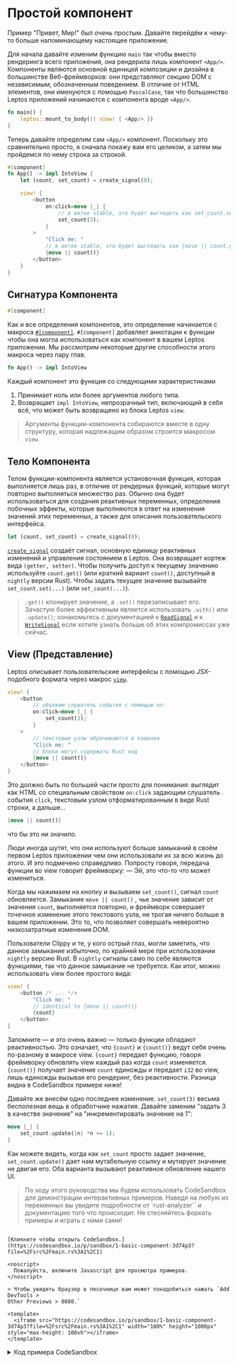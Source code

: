 # Простой компонент

Пример "Привет, Мир!" был _очень_ простым. Давайте перейдём к чему-то больше напоминающему настоящее приложение.

Для начала давайте изменим функцию `main` так чтобы вместо рендеринга всего приложения, она рендерила лишь
компонент `<App/>`.  Компоненты являются основной единицей композиции и дизайна в большинстве Веб-фреймворков: они 
представляют секцию DOM с независимым, обозначенным поведением. В отличие от HTML элементов, они именуются 
с помощью `PascalCase`, так что большинство Leptos приложений начинаются с компонента вроде `<App/>`.


```rust
fn main() {
    leptos::mount_to_body(|| view! { <App/> })
}
```

Теперь давайте определим сам  `<App/>` компонент. Поскольку это сравнительно просто, я сначала покажу вам его целиком,
а затем мы пройдемся по нему строка за строкой.

```rust
#[component]
fn App() -> impl IntoView {
    let (count, set_count) = create_signal(0);

    view! {
        <button
            on:click=move |_| {
                // в ветке stable, это будет выглядеть как set_count.set(3);
                set_count(3);
            }
        >
            "Click me: "
            // в ветке stable, это будет выглядеть как {move || count.get()}
            {move || count()}
        </button>
    }
}
```

## Сигнатура Компонента

```rust
#[component]
```
Как и все определения компонентов, это определение начинается с макроса [`#[component]`](https://docs.rs/leptos/latest/leptos/attr.component.html). `#[component]` добавляет
аннотации к функции чтобы она могла использоваться как компонент в вашем Leptos приложении. Мы рассмотрим некоторые
другие способности этого макроса через пару глав.

```rust
fn App() -> impl IntoView
```

Каждый компонент это функция со следующими характеристиками

1. Принимает ноль или более аргументов любого типа.
2. Возвращает `impl IntoView`, непрозрачный тип, включающий в себя всё, что может быть возвращено из блока Leptos `view`.

> Аргументы функции-компонента собираются вместе в одну структуру, которая надлежащим образом строится макросом `view`.


## Тело Компонента

Телом функции-компонента является установочная функция, которая выполняется лишь раз, в отличие от рендерных функций, 
которые могут повторно выполняться множество раз. Обычно она будет использоваться для создания реактивных переменных,
определения побочных эффекты, которые выполняются в ответ на изменения значений этих переменных, а также для описания 
пользовательского интерфейса.

```rust
let (count, set_count) = create_signal(0);
```

[`create_signal`](https://docs.rs/leptos/latest/leptos/fn.create_signal.html)
создаёт сигнал, основную единицу реактивных изменений и управления состоянием в Leptos.
Она возвращает кортеж вида `(getter, setter)`. Чтобы получить доступ к текущему значению используйте `count.get()`
(или краткий вариант `count()`, доступный в `nightly` версии Rust). Чтобы задать текущее значение вызывайте
`set_count.set(...)` (или `set_count(...)`).

> `.get()` клонирует значение, а `.set()` перезаписывает его. Зачастую более эффективным является использовать  `.with()` или `.update()`; 
> ознакомьтесь с документацией к [`ReadSignal`](https://docs.rs/leptos/latest/leptos/struct.ReadSignal.html) и 
> к [`WriteSignal`](https://docs.rs/leptos/latest/leptos/struct.WriteSignal.html) если хотите узнать больше
> об этих компромиссах уже сейчас.

## View (Представление)

Leptos описывает пользовательские интерфейсы с помощью JSX-подобного формата через макрос [`view`](https://docs.rs/leptos/latest/leptos/macro.view.html).

```rust
view! {
    <button
        // объявим слушатель события с помощью on:
        on:click=move |_| {
            set_count(3);
        }
    >
        // текстовые узлы обрачиваются в кавычки
        "Click me: "
        // блоки могут содержать Rust код
        {move || count()}
    </button>
}
```

Это должно быть по большей части просто для понимания: выглядит как HTML со специальным свойством `on:click`
задающим слушатель события `click`, текстовым узлом отформатированным в виде Rust строки, а дальше...

```rust
{move || count()}
```

что бы это ни значило.

Люди иногда шутят, что они используют больше замыканий в своём первом Leptos приложении чем 
они использовали их за всю жизнь до этого. И это подмечено справедливо. Попросту говоря,
передача функции во view говорит фреймворку: — Эй, это что-то что может измениться.   

Когда мы нажимаем на кнопку и вызываем `set_count()`, сигнал `count` обновляется. Замыкание `move || count()`
, чье значение зависит от значения `count`, выполняется повторно, и фреймворк совершает точечное изменение этого текстового узла,
 не трогая ничего больше в вашем приложении. Это то, что позволяет совершать невероятно низкозатратные изменения DOM.

Пользователи Clippy и те, у кого острый глаз, могли заметить, что данное замыкание избыточно,
по крайней мере при использовании  `nightly` версию Rust. В `nightly` сигналы само по себе являются функциями,
так что данное замыкание не требуется. Как итог, можно использовать view более простого вида:

```rust
view! {
    <button /* ... */>
        "Click me: "
        // identical to {move || count()}
        {count}
    </button>
}
```

Запомните — и это очень важно — только функции обладают реактивностью. Это означает, что `{count}` и `{count()}` ведут себя
очень по-разному в макросе view. `{count}` передает функцию, говоря фреймворку обновлять view каждый раз когда `count` изменяется.
`{count()}` получает значение `count` единожды и передает `i32` во view, лишь единожды вызывая его рендеринг, без реактивности.
Разница видна в CodeSandbox примере ниже!

Давайте же внесём одно последнее изменение. `set_count(3)` весьма бесполезная вещь в обработчике нажатия. 
Давайте заменим "задать 3 в качестве значение" на "инкрементировать значение на 1":

```rust
move |_| {
    set_count.update(|n| *n += 1);
}
```

Как можете видеть, когда как `set_count` просто задает значение, `set_count.update()` дает нам мутабельную ссылку и 
мутирует значение не двигая его.  Оба варианта вызывают реактивное обновление нашего UI.


> По ходу этого руководства мы будем использовать CodeSandbox для демонстрации интерактивных примеров.
> Наведя на любую из переменных вы увидите подробности от `rust-analyzer``
> и документацию того что происходит. Не стесняйтесь форкать примеры и играть с ними сами!

```admonish sandbox title="Живой пример" collapsible=true

[Кликните чтобы открыть CodeSandbox.](https://codesandbox.io/p/sandbox/1-basic-component-3d74p3?file=%2Fsrc%2Fmain.rs%3A1%2C1)

<noscript>
  Пожалуйста, включите Javascript для просмотра примеров.
</noscript>

> Чтобы увидеть браузер в песочнице вам может понадобиться нажать `Add DevTools >
Other Previews > 8080.`

<template>
  <iframe src="https://codesandbox.io/p/sandbox/1-basic-component-3d74p3?file=%2Fsrc%2Fmain.rs%3A1%2C1" width="100%" height="1000px" style="max-height: 100vh"></iframe>
</template>

```

<details>
<summary>Код примера CodeSandbox</summary>

```rust
use leptos::*;

// The #[component] macro marks a function as a reusable component
// Components are the building blocks of your user interface
// They define a reusable unit of behavior
#[component]
fn App() -> impl IntoView {
    // here we create a reactive signal
    // and get a (getter, setter) pair
    // signals are the basic unit of change in the framework
    // we'll talk more about them later
    let (count, set_count) = create_signal(0);

    // the `view` macro is how we define the user interface
    // it uses an HTML-like format that can accept certain Rust values
    view! {
        <button
            // on:click will run whenever the `click` event fires
            // every event handler is defined as `on:{eventname}`

            // we're able to move `set_count` into the closure
            // because signals are Copy and 'static
            on:click=move |_| {
                set_count.update(|n| *n += 1);
            }
        >
            // text nodes in RSX should be wrapped in quotes,
            // like a normal Rust string
            "Click me"
        </button>
        <p>
            <strong>"Reactive: "</strong>
            // you can insert Rust expressions as values in the DOM
            // by wrapping them in curly braces
            // if you pass in a function, it will reactively update
            {move || count()}
        </p>
        <p>
            <strong>"Reactive shorthand: "</strong>
            // signals are functions, so we can remove the wrapping closure
            {count}
        </p>
        <p>
            <strong>"Not reactive: "</strong>
            // NOTE: if you write {count()}, this will *not* be reactive
            // it simply gets the value of count once
            {count()}
        </p>
    }
}

// This `main` function is the entry point into the app
// It just mounts our component to the <body>
// Because we defined it as `fn App`, we can now use it in a
// template as <App/>
fn main() {
    leptos::mount_to_body(|| view! { <App/> })
}
```
